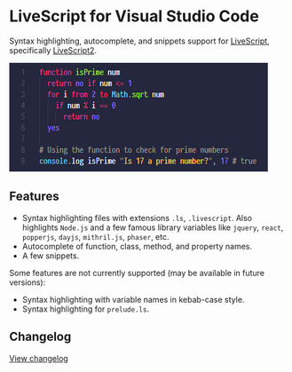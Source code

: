 # LiveScript for Visual Studio Code

Syntax highlighting, autocomplete, and snippets support for [LiveScript](https://livescript.net), specifically [LiveScript2](https://github.com/tientq64/livescript2).

![Sample](./sample.png)

## Features

- Syntax highlighting files with extensions `.ls`, `.livescript`. Also highlights `Node.js` and a few famous library variables like `jquery`, `react`, `popperjs`, `dayjs`, `mithril.js`, `phaser`, etc.
- Autocomplete of function, class, method, and property names.
- A few snippets.

Some features are not currently supported (may be available in future versions):

- Syntax highlighting with variable names in kebab-case style.
- Syntax highlighting for `prelude.ls`.

## Changelog

[View changelog](./CHANGELOG.md)
